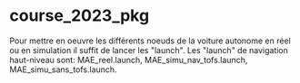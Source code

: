 # course_2023_pkg
Pour mettre en oeuvre les différents noeuds de la voiture autonome en réel ou en simulation il suffit de lancer les "launch".
Les "launch" de navigation haut-niveau sont: MAE_reel.launch, MAE_simu_nav_tofs.launch, MAE_simu_sans_tofs.launch.


